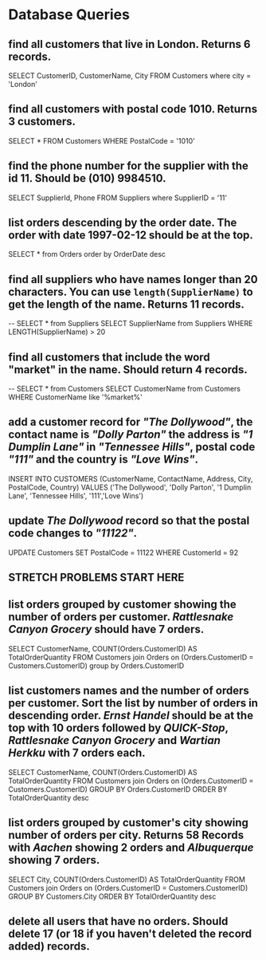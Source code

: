 # Database Queries

## find all customers that live in London. Returns 6 records.
SELECT CustomerID, CustomerName, City FROM Customers
where city = 'London'

## find all customers with postal code 1010. Returns 3 customers.
SELECT * FROM Customers
WHERE PostalCode = '1010'

## find the phone number for the supplier with the id 11. Should be (010) 9984510.
SELECT SupplierId, Phone FROM Suppliers
where SupplierID = '11'

## list orders descending by the order date. The order with date 1997-02-12 should be at the top.
SELECT * from Orders
order by OrderDate desc

## find all suppliers who have names longer than 20 characters. You can use `length(SupplierName)` to get the length of the name. Returns 11 records.
-- SELECT * from Suppliers
SELECT SupplierName from Suppliers 
WHERE LENGTH(SupplierName) > 20

## find all customers that include the word "market" in the name. Should return 4 records.
-- SELECT * from Customers
SELECT CustomerName from Customers 
WHERE CustomerName like '%market%'

## add a customer record for _"The Dollywood"_, the contact name is _"Dolly Parton"_ the address is _"1 Dumplin Lane"_ in _"Tennessee Hills"_, postal code _"111"_ and the country is _"Love Wins"_.
INSERT INTO CUSTOMERS (CustomerName, ContactName, Address, City, PostalCode, Country)
VALUES ('The Dollywood', 'Dolly Parton', '1 Dumplin Lane', 'Tennessee Hills', '111','Love Wins')

## update _The Dollywood_ record so that the postal code changes to _"11122"_.
UPDATE Customers 
SET PostalCode = 11122
WHERE CustomerId = 92

## STRETCH PROBLEMS START HERE ##

## list orders grouped by customer showing the number of orders per customer. _Rattlesnake Canyon Grocery_ should have 7 orders.
SELECT CustomerName, COUNT(Orders.CustomerID) AS TotalOrderQuantity 
FROM Customers join Orders on (Orders.CustomerID = Customers.CustomerID)
group by Orders.CustomerID

## list customers names and the number of orders per customer. Sort the list by number of orders in descending order. _Ernst Handel_ should be at the top with 10 orders followed by _QUICK-Stop_, _Rattlesnake Canyon Grocery_ and _Wartian Herkku_ with 7 orders each.
SELECT CustomerName, COUNT(Orders.CustomerID) AS TotalOrderQuantity 
FROM Customers join Orders on (Orders.CustomerID = Customers.CustomerID)
GROUP BY Orders.CustomerID
ORDER BY TotalOrderQuantity desc

## list orders grouped by customer's city showing number of orders per city. Returns 58 Records with _Aachen_ showing 2 orders and _Albuquerque_ showing 7 orders.
SELECT City, COUNT(Orders.CustomerID) AS TotalOrderQuantity 
FROM Customers join Orders on (Orders.CustomerID = Customers.CustomerID)
GROUP BY Customers.City
ORDER BY TotalOrderQuantity desc

## delete all users that have no orders. Should delete 17 (or 18 if you haven't deleted the record added) records.
